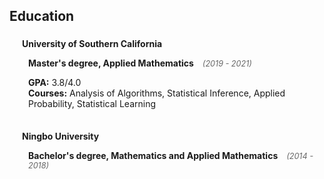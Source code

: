## Education

<div class="education-section">
  <div class="education-item">
    <h4 style="margin:0 10px 5px; position: relative;">
      <i class="fas fa-graduation-cap" style="margin-right: 5px; color: #043361;"></i>University of Southern California
    </h4>
    <p style="margin-left: 25px; margin-bottom: 5px;">
      <strong>Master's degree, Applied Mathematics</strong>
      <span class="education-date">(2019 - 2021)</span>
    </p>
    <p style="margin-left: 25px; margin-bottom: 15px;">
      <strong>GPA:</strong> 3.8/4.0<br>
      <strong>Courses:</strong> Analysis of Algorithms, Statistical Inference, Applied Probability, Statistical Learning
    </p>
  </div>

  <div class="education-item">
    <h4 style="margin:10px 10px 5px; position: relative;">
      <i class="fas fa-graduation-cap" style="margin-right: 5px; color: #043361;"></i>Ningbo University
    </h4>
    <p style="margin-left: 25px; margin-bottom: 5px;">
      <strong>Bachelor's degree, Mathematics and Applied Mathematics</strong>
      <span class="education-date">(2014 - 2018)</span>
    </p>
  </div>
</div>

<style>
@media (prefers-color-scheme: dark) {
  .education-section i {
    color: rgb(62, 183, 240) !important;
  }
}

.education-section .education-item {
  transition: transform 0.2s ease;
  padding: 5px;
  border-radius: 5px;
}

.education-section .education-item:hover {
  transform: translateX(3px);
  background-color: rgba(0, 0, 0, 0.02);
}

.education-date {
  font-style: italic;
  font-size: 0.9em;
  color: #666;
  margin-left: 10px;
}

@media (prefers-color-scheme: dark) {
  .education-date {
    color: #aaa;
  }
}
</style>
